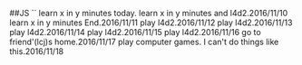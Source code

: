 ##JS
``
learn x in y minutes today.
learn x in y minutes and l4d2.2016/11/10
learn x in y minutes End.2016/11/11
play l4d2.2016/11/12
play l4d2.2016/11/13
play l4d2.2016/11/14
play l4d2.2016/11/15
play l4d2.2016/11/16
go to friend'(lcj)s home.2016/11/17
play computer games. I can't do things like this.2016/11/18
